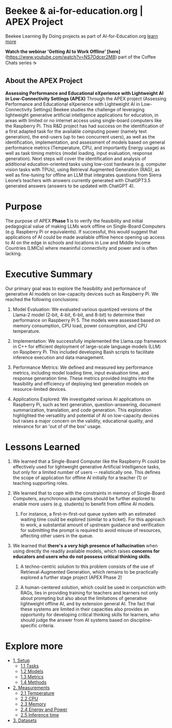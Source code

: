 # Beekee & ai-for-education.org | APEX Project
Beekee Learning By Doing projects as part of AI-for-Education.org [learn more](https://ai-for-education.org/lbd-beekee/)

**Watch the webinar 'Getting AI to Work Offline' [here]**(https://www.youtube.com/watch?v=NS7Odcer2M8) part of the Coffee Chats series ☕


## About the APEX Project
**Assessing Performance and Educational eXperience with Lightweight AI in Low-Connectivity Settings (APEX)**
Through the APEX project (Assessing Performance and Educational eXperience with Lightweight AI in Low-Connectivity Settings) Beekee studies the challenge of leveraging lightweight generative artificial intelligence applications for education, in areas with limited or no internet access using single-board computers like the Raspberry Pi. This R&D project has had success on the identification of a first adapted task for the available computing power (namely text generation), the end-users (up to two concurrent users), as well as the identification, implementation, and assessment of models based on general performance metrics (Temperature, CPU, and importantly Energy usage) as well as task timing metrics (model loading, input evaluation, response generation). Next steps will cover the identification and analysis of additional education-oriented tasks using low-cost hardware (e.g. computer vision tasks with TPUs), using Retrieval Augmented Generation (RAG), as well as fine-tuning for offline an LLM that integrates questions from Sierra Leone’s teachers with answers currently generated with ChatGPT3.5 generated answers (answers to be updated with ChatGPT 4).

Purpose
=======

The purpose of APEX **Phase 1** is to verify the feasibility and initial pedagogical value of making LLMs work offline on Single-Board Computers (e.g. Raspberry Pi or equivalents). 
If successful, this would suggest that applications of AI could be made available offline hence opening up access to AI on the edge in schools and locations in Low and Middle Income Countries (LMICs) where meaninful connectivity and power and is often lacking.

Executive Summary
=======
Our primary goal was to explore the feasibility and performance of generative AI models on low-capacity devices such as Raspberry Pi. We reached the following conclusions:

1.  Model Evaluation: We evaluated various quantized versions of the Llama-2 model (2-bit, 4-bit, 6-bit, and 8-bit) to determine their performance on Raspberry Pi 5. The models were assessed based on memory consumption, CPU load, power consumption, and CPU temperature.

2.  Implementation: We successfully implemented the Llama.cpp framework in C++ for efficient deployment of large-scale language models (LLM) on Raspberry Pi. This included developing Bash scripts to facilitate inference execution and data management.

3.  Performance Metrics: We defined and measured key performance metrics, including model loading time, input evaluation time, and response generation time. These metrics provided insights into the feasibility and efficiency of deploying text generation models on resource-limited devices.

4.  Applications Explored: We investigated various AI applications on Raspberry Pi, such as text generation, question-answering, document summarization, translation, and code generation. This exploration highlighted the versatility and potential of AI on low-capacity devices but raises a major concern on the validity, educational quality, and relevance for an 'out of of the box' usage.

Lessons Learned
=======
1.  We learned that a Single-Board Computer like the Raspberry Pi could be effectively used for lightweight generative Artificial Intelligence tasks, but only for a limited number of users -- realistically one. This defines the scope of application for offline AI initially for a teacher (1) or teaching supporting roles.

2.  We learned that to cope with the constraints in memory of Single-Board Computers, asynchronous paradigms should be further explored to enable more users (e.g. students) to benefit from offline AI models.

    1.  For instance, a first-in-first-out queue system with an estimated waiting time could be explored (similar to a ticket). For this approach to work, a substantial amount of upstream guidance and verification for submitting the prompt is required to avoid misuse of resources, affecting other users in the queue.

3.  We learned that **there's a very high presence of hallucination** when using directly the readily available models, which raises **concerns for educators and users who do not possess critical thinking skills**.

    1.  A techno-centric solution to this problem consists of the use of Retrieval-Augmented Generation, which remains to be practically explored a further stage project (APEX Phase 2)

    2.  A human-centered solution, which could be used in conjunction with RAGs, lies in providing training for teachers and learners not only about prompting but also about the limitations of generative lightweight offline AI, and by extension general AI. The fact that these systems are limited in their capacities also provides an opportunity for developing critical thinking skills for learners, who should judge the answer from AI systems based on discipline-specific criteria.

Explore more
=======
- [1. Setup](/1.Setup)
    - [1.1 Tasks](/1.Setup/Tasks.md)
    - [1.2 Models](/1.Setup/Models.md)
    - [1.3 Metrics](/1.Setup/Metrics.md)
    - [1.4 Methods](/1.Setup/Methods.md)
- [2. Measurements](/2.Measurements)
    - [2.1 Temperature](/2.Measurements/temperature.md)
    - [2.2 CPU](/2.Measurements/cpu.md)
    - [2.3 Memory](/2.Measurements/memory.md)
    - [2.4 Energy and Power](/2.Measurements/energyPower.md)
    - [2.5 Inference time](/2.Measurements/inferenceTime.md)
- [3. Datasets](/3.Dataset)
